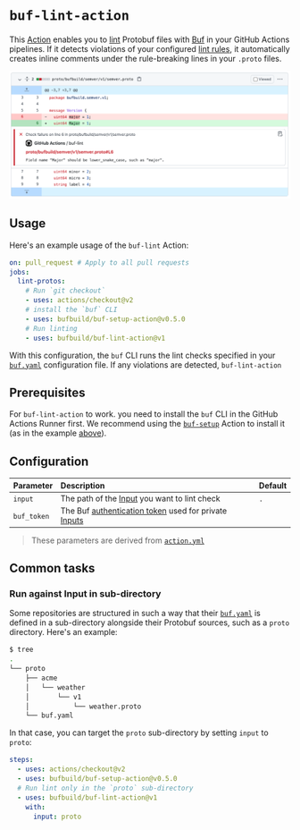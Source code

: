 # `buf-lint-action`

This [Action] enables you to [lint] Protobuf files with [Buf] in your GitHub Actions pipelines. If
it detects violations of your configured [lint rules][lint.rules], it automatically creates inline
comments under the rule-breaking lines in your `.proto` files.

![Per-line pull request comments](./static/img/lint.png)

## Usage

Here's an example usage of the `buf-lint` Action:

```yaml
on: pull_request # Apply to all pull requests
jobs:
  lint-protos:
    # Run `git checkout`
    - uses: actions/checkout@v2
    # install the `buf` CLI
    - uses: bufbuild/buf-setup-action@v0.5.0
    # Run linting
    - uses: bufbuild/buf-lint-action@v1
```

With this configuration, the `buf` CLI runs the lint checks specified in your [`buf.yaml`][buf-yaml]
configuration file. If any violations are detected, `buf-lint-action`

## Prerequisites

For `buf-lint-action` to work. you need to install the `buf` CLI in the GitHub Actions Runner first.
We recommend using the [`buf-setup`][buf-setup] Action to install it (as in the example
[above](#usage)).

## Configuration

Parameter | Description | Default
:---------|:------------|:-------
`input` | The path of the [Input] you want to lint check | `.`
`buf_token` | The Buf [authentication token][token] used for private [Inputs][input] |

> These parameters are derived from [`action.yml`](./action.yml)

## Common tasks

### Run against Input in sub-directory

Some repositories are structured in such a way that their [`buf.yaml`][buf-yaml] is defined in a
sub-directory alongside their Protobuf sources, such as a `proto` directory. Here's an example:

```sh
$ tree
.
└── proto
    ├── acme
    │   └── weather
    │       └── v1
    │           └── weather.proto
    └── buf.yaml
```

In that case, you can target the `proto` sub-directory by setting `input` to `proto`:

```yaml
steps:
  - uses: actions/checkout@v2
  - uses: bufbuild/buf-setup-action@v0.5.0
  # Run lint only in the `proto` sub-directory
  - uses: bufbuild/buf-lint-action@v1
    with:
      input: proto
```

[action]: https://docs.github.com/actions
[buf]: https://buf.build
[buf-breaking]: https://github.com/marketplace/actions/buf-breaking
[buf-push]: https://github.com/marketplace/actions/buf-push
[buf-setup]: https://github.com/bufbuild/buf-setup-action
[buf-yaml]: https://docs.buf.build/configuration/v1/buf-yaml
[input]: https://docs.buf.build/reference/inputs
[lint]: https://docs.buf.build/lint/usage
[lint.rules]: https://docs.buf.build/lint/rules
[token]: https://docs.buf.build/bsr/authentication#create-an-api-token
